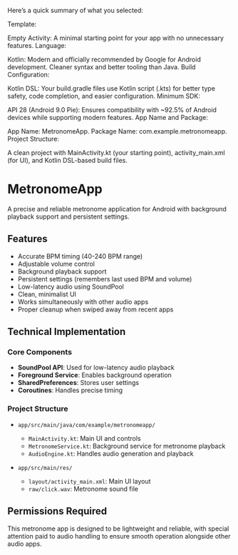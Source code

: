 Here’s a quick summary of what you selected:

Template:

Empty Activity: A minimal starting point for your app with no unnecessary features.
Language:

Kotlin: Modern and officially recommended by Google for Android development. Cleaner syntax and better tooling than Java.
Build Configuration:

Kotlin DSL: Your build.gradle files use Kotlin script (.kts) for better type safety, code completion, and easier configuration.
Minimum SDK:

API 28 (Android 9.0 Pie): Ensures compatibility with ~92.5% of Android devices while supporting modern features.
App Name and Package:

App Name: MetronomeApp.
Package Name: com.example.metronomeapp.
Project Structure:

A clean project with MainActivity.kt (your starting point), activity_main.xml (for UI), and Kotlin DSL-based build files.

# MetronomeApp

A precise and reliable metronome application for Android with background playback support and persistent settings.

## Features

- Accurate BPM timing (40-240 BPM range)
- Adjustable volume control
- Background playback support
- Persistent settings (remembers last used BPM and volume)
- Low-latency audio using SoundPool
- Clean, minimalist UI
- Works simultaneously with other audio apps
- Proper cleanup when swiped away from recent apps

## Technical Implementation

### Core Components

- **SoundPool API**: Used for low-latency audio playback
- **Foreground Service**: Enables background operation
- **SharedPreferences**: Stores user settings
- **Coroutines**: Handles precise timing

### Project Structure

- `app/src/main/java/com/example/metronomeapp/`
  - `MainActivity.kt`: Main UI and controls
  - `MetronomeService.kt`: Background service for metronome playback
  - `AudioEngine.kt`: Handles audio generation and playback
  
- `app/src/main/res/`
  - `layout/activity_main.xml`: Main UI layout
  - `raw/click.wav`: Metronome sound file

## Permissions Required

<uses-permission android:name="android.permission.FOREGROUND_SERVICE" />
<uses-permission android:name="android.permission.FOREGROUND_SERVICE_MEDIA_PLAYBACK" />

This metronome app is designed to be lightweight and reliable, with special attention paid to audio handling to ensure smooth operation alongside other audio apps.